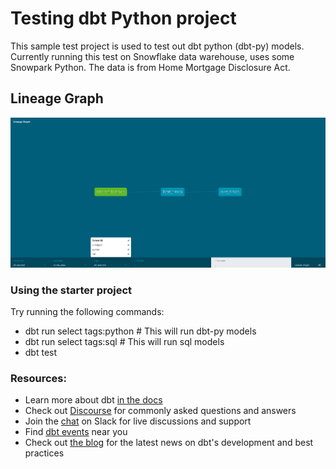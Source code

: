 # Testing dbt Python project

This sample test project is used to test out dbt python (dbt-py) models.
Currently running this test on Snowflake data warehouse, uses some Snowpark Python. The data is from Home Mortgage Disclosure Act.


## Lineage Graph


![Alt text](./imgs/lineage_graph.png "Lineage Graph")


### Using the starter project

Try running the following commands:
- dbt run select tags:python # This will run dbt-py models
- dbt run select tags:sql # This will run sql models
- dbt test


### Resources:
- Learn more about dbt [in the docs](https://docs.getdbt.com/docs/introduction)
- Check out [Discourse](https://discourse.getdbt.com/) for commonly asked questions and answers
- Join the [chat](https://community.getdbt.com/) on Slack for live discussions and support
- Find [dbt events](https://events.getdbt.com) near you
- Check out [the blog](https://blog.getdbt.com/) for the latest news on dbt's development and best practices

